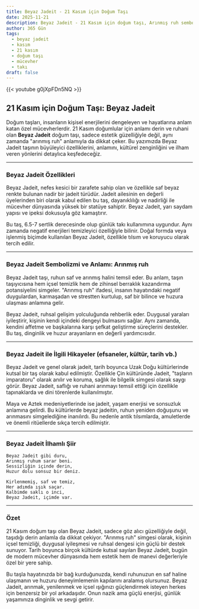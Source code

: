 ```yaml
---
title: Beyaz Jadeit - 21 Kasım için Doğum Taşı
date: 2025-11-21
description: Beyaz Jadeit - 21 Kasım için doğum taşı, Arınmış ruh sembolü. Bu özel taşın derin anlamını öğrenin.
author: 365 Gün
tags:
  - beyaz jadeit
  - kasım
  - 21 kasım
  - doğum taşı
  - mücevher
  - takı
draft: false
---
```


{{< youtube g0jXpFDn5NQ >}}

## 21 Kasım için Doğum Taşı: Beyaz Jadeit

Doğum taşları, insanların kişisel enerjilerini dengeleyen ve hayatlarına anlam katan özel mücevherlerdir. 21 Kasım doğumlular için anlamı derin ve ruhani olan **Beyaz Jadeit** doğum taşı, sadece estetik güzelliğiyle değil, aynı zamanda "arınmış ruh" anlamıyla da dikkat çeker. Bu yazımızda Beyaz Jadeit taşının büyüleyici özelliklerini, anlamını, kültürel zenginliğini ve ilham veren yönlerini detaylıca keşfedeceğiz.

---

### Beyaz Jadeit Özellikleri

Beyaz Jadeit, nefes kesici bir zarafete sahip olan ve özellikle saf beyaz renkte bulunan nadir bir jadeit türüdür. Jadeit ailesinin en değerli üyelerinden biri olarak kabul edilen bu taş, dayanıklılığı ve nadirliği ile mücevher dünyasında yüksek bir statüye sahiptir. Beyaz Jadeit, yarı saydam yapısı ve ipeksi dokusuyla göz kamaştırır.

Bu taş, 6.5-7 sertlik derecesinde olup günlük takı kullanımına uygundur. Aynı zamanda negatif enerjileri temizleyici özelliğiyle bilinir. Doğal formda veya işlenmiş biçimde kullanılan Beyaz Jadeit, özellikle tılsım ve koruyucu olarak tercih edilir.

---

### Beyaz Jadeit Sembolizmi ve Anlamı: Arınmış ruh

Beyaz Jadeit taşı, ruhun saf ve arınmış halini temsil eder. Bu anlam, taşın taşıyıcısına hem içsel temizlik hem de zihinsel berraklık kazandırma potansiyelini simgeler. "Arınmış ruh" ifadesi, insanın hayatındaki negatif duygulardan, karmaşadan ve strestten kurtulup, saf bir bilince ve huzura ulaşması anlamına gelir.

Beyaz Jadeit, ruhsal gelişim yolculuğunda rehberlik eder. Duygusal yaraları iyileştirir, kişinin kendi içindeki dengeyi bulmasını sağlar. Aynı zamanda, kendini affetme ve başkalarına karşı şefkat geliştirme süreçlerini destekler. Bu taş, dinginlik ve huzur arayanların en değerli yardımcısıdır.

---

### Beyaz Jadeit ile İlgili Hikayeler (efsaneler, kültür, tarih vb.)

Beyaz Jadeit ve genel olarak jadeit, tarih boyunca Uzak Doğu kültürlerinde kutsal bir taş olarak kabul edilmiştir. Özellikle Çin kültüründe Jadeit, "taşların imparatoru" olarak anılır ve koruma, sağlık ile bilgelik simgesi olarak saygı görür. Beyaz Jadeit, saflığı ve ruhani arınmayı temsil ettiği için özellikle tapınaklarda ve dini törenlerde kullanılmıştır.

Maya ve Aztek medeniyetlerinde ise jadeit, yaşam enerjisi ve sonsuzluk anlamına gelirdi. Bu kültürlerde beyaz jadeitin, ruhun yeniden doğuşunu ve arınmasını simgelediğine inanılırdı. Bu nedenle antik tılsımlarda, amuletlerde ve önemli ritüellerde sıkça tercih edilmiştir.

---

### Beyaz Jadeit İlhamlı Şiir

```
Beyaz Jadeit gibi duru,
Arınmış ruhum sarar beni.
Sessizliğin içinde derin,
Huzur dolu sonsuz bir deniz.

Kirlenmemiş, saf ve temiz,
Her adımda ışık saçar.
Kalbimde saklı o inci,
Beyaz Jadeit, içimde var.
```

---

### Özet

21 Kasım doğum taşı olan Beyaz Jadeit, sadece göz alıcı güzelliğiyle değil, taşıdığı derin anlamla da dikkat çekiyor. "Arınmış ruh" simgesi olarak, kişinin içsel temizliği, duygusal iyileşmesi ve ruhsal dengesi için güçlü bir destek sunuyor. Tarih boyunca birçok kültürde kutsal sayılan Beyaz Jadeit, bugün de modern mücevher dünyasında hem estetik hem de manevi değerleriyle özel bir yere sahip.

Bu taşla hayatınızda bir bağ kurduğunuzda, kendi ruhunuzun en saf haline ulaşmanın ve huzuru deneyimlemenin kapılarını aralamış olursunuz. Beyaz Jadeit, arınmak, yenilenmek ve içsel ışığınızı güçlendirmek isteyen herkes için benzersiz bir yol arkadaşıdır. Onun nazik ama güçlü enerjisi, günlük yaşamınıza dinginlik ve sevgi getirir.